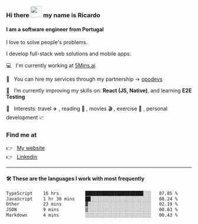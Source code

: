 ### Hi there <img src="https://raw.githubusercontent.com/iampavangandhi/iampavangandhi/master/gifs/Hi.gif" width="30"> my name is Ricardo
#### I am a software engineer from Portugal
I love to solve people's problems.

I develop full-stack web solutions and mobile apps.

💻  &nbsp; I'm currently working at <a href="https://5mins.ai/">5Mins.ai</a>

💼  &nbsp; You can hire my services through my partnership -> <a href="https://github.com/opodevs">opodevs</a>

🌱 &nbsp; I’m currently improving my skills on: **React (JS, Native)**, and learning **E2E Testing**

💙 &nbsp; Interests: travel ✈️ , reading 📖 , movies 🎬 , exercise 🏃 , personal development 📈

### Find me at

<p align="left">
  👉  &nbsp;
  <a href="https://ricardopbarbosa.com" target="_blank">
    My website
  </a>
  <br/>
  👉 &nbsp;
  <a href="https://www.linkedin.com/in/ricardopbarbosa" target="_blank">
    Linkedin
  </a>
</p>

<hr />

#### 🛠 These are the languages I work with most frequently
<!--START_SECTION:waka-->

```txt
TypeScript    16 hrs          ██████████████████████░░░   87.85 %
JavaScript    1 hr 30 mins    ██░░░░░░░░░░░░░░░░░░░░░░░   08.24 %
Other         23 mins         ▓░░░░░░░░░░░░░░░░░░░░░░░░   02.19 %
JSON          9 mins          ▒░░░░░░░░░░░░░░░░░░░░░░░░   00.83 %
Markdown      4 mins          ░░░░░░░░░░░░░░░░░░░░░░░░░   00.43 %
```

<!--END_SECTION:waka-->
